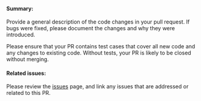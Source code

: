 #### Summary:

Provide a general description of the code changes in your pull
request. If bugs were fixed, please document the changes and why
they were introduced.

Please ensure that your PR contains test cases that cover all new
code and any changes to existing code. Without tests, your PR is
likely to be closed without merging.

#### Related issues:
Please review the [issues](https://github.com/chieffancypants/angular-loading-bar/issues)
page, and link any issues that are addressed or related to this PR.
